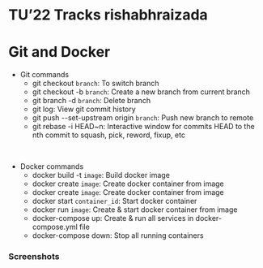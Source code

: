 # TU’22 Tracks rishabhraizada

# Git and Docker

- Git commands
    - git checkout `branch`: To switch branch
    - git checkout -b `branch`: Create a new branch from current branch
    - git branch -d `branch`: Delete branch
    - git log: View git commit history
    - git push --set-upstream origin `branch`: Push new branch to remote
    - git rebase -i HEAD~n: Interactive window for commits HEAD to the nth commit to squash, pick, reword, fixup, etc 

<br>

- Docker commands
    - docker build -t `image`: Build docker image
    - docker create `image`: Create docker container from image
    - docker create `image`: Create docker container from image
    - docker start `container_id`: Start docker container 
    - docker run `image`: Create & start docker container from image 
    - docker-compose up: Create & run all services in docker-compose.yml file
    - docker-compose down: Stop all running containers 

### Screenshots



   
